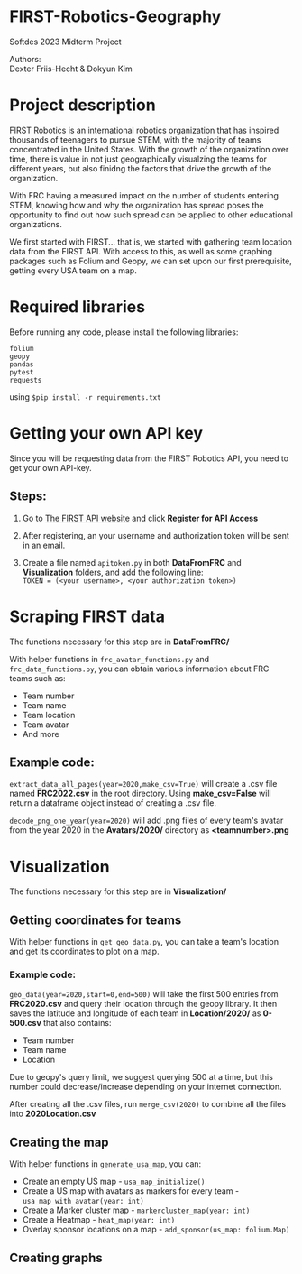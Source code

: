 # FIRST-Robotics-Geography
Softdes 2023 Midterm Project  

Authors:  
Dexter Friis-Hecht & Dokyun Kim

# Project description
FIRST Robotics is an international robotics organization that has inspired thousands of teenagers to pursue STEM, with the majority of teams concentrated
in the United States. With the growth of the organization over time, there is value in not just geographically visualzing the teams for different years, but
also finidng the factors that drive the growth of the organization. 

With FRC having a measured impact on the number of students entering STEM, knowing how and why the organization has spread poses the opportunity to find out how such spread can be applied to other educational organizations.

We first started with FIRST... that is, we started with gathering team location data from the FIRST API. With access to this, as well as some graphing packages such
as Folium and Geopy, we can set upon our first prerequisite, getting every USA team on a map.

# Required libraries
Before running any code, please install the following libraries:

`folium`  
`geopy`  
`pandas`  
`pytest`  
`requests`  

using `$pip install -r requirements.txt`

# Getting your own API key
Since you will be requesting data from the FIRST Robotics API, you need to get your own API-key.
## Steps:
1. Go to [The FIRST API website](https://frc-events.firstinspires.org/services/API) and click **Register for API Access**  

2. After registering, an your username and authorization token will be sent in an email. 

3. Create a file named `apitoken.py` in both **DataFromFRC** and **Visualization** folders, and add the following line:  
`TOKEN = (<your username>, <your authorization token>)`

# Scraping FIRST data
The functions necessary for this step are in **DataFromFRC/**   

With helper functions in `frc_avatar_functions.py` and `frc_data_functions.py`, you can obtain various information about FRC teams such as:  
- Team number
- Team name
- Team location
- Team avatar
- And more

## Example code:  
`extract_data_all_pages(year=2020,make_csv=True)` will create a .csv file named **FRC2022.csv** in the root directory. Using **make_csv=False** will return a dataframe object instead of creating a .csv file. 

`decode_png_one_year(year=2020)` will add .png files of every team's avatar from the year 2020 in the **Avatars/2020/** directory as **\<teamnumber\>.png**

# Visualization
The functions necessary for this step are in **Visualization/**    
## Getting coordinates for teams
With helper functions in `get_geo_data.py`, you can take a team's location and get its coordinates to plot on a map.


### Example code:
`geo_data(year=2020,start=0,end=500)` will take the first 500 entries from **FRC2020.csv** and query their location through the geopy library. It then saves the latitude and longitude of each team in **Location/2020/** as **0-500.csv** that also contains:
- Team number
- Team name
- Location

Due to geopy's query limit, we suggest querying 500 at a time, but this number could decrease/increase depending on your internet connection.

After creating all the .csv files, run `merge_csv(2020)` to combine all the files into **2020Location.csv**

## Creating the map
With helper functions in `generate_usa_map`, you can:
- Create an empty US map - `usa_map_initialize()`
- Create a US map with avatars as markers for every team - `usa_map_with_avatar(year: int)`
- Create a Marker cluster map - `markercluster_map(year: int)`
- Create a Heatmap - `heat_map(year: int)`
- Overlay sponsor locations on a map - `add_sponsor(us_map: folium.Map)`

## Creating graphs
